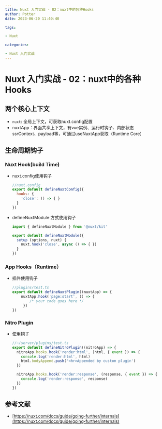 ```yaml
---
title: Nuxt 入门实战 - 02：nuxt中的各种Hooks
author: Potter
date: 2023-06-20 11:40:40

tags:

- Nuxt

categories:

- Nuxt 入门实战
---
```


# Nuxt 入门实战 - 02：nuxt中的各种Hooks


## 两个核心上下文

- `nuxt`:  全局上下文，可获取nuxt.config配置
- nuxtApp：界面共享上下文，有vue实例、运行时钩子、内部状态ssrContext、payload等，可通过useNuxtApp获取（Runtime Core）

## 生命周期钩子

### Nuxt Hook(build Time)

- nuxt.config使用钩子

    ```jsx
    //nuxt.config
    export default defineNuxtConfig({
      hooks: {
        'close': () => { }
      }
    })
    ```

- defineNuxtModule 方式使用钩子

    ```jsx
    import { defineNuxtModule } from '@nuxt/kit'
    
    export default defineNuxtModule({
      setup (options, nuxt) {
        nuxt.hook('close', async () => { })
      }
    })
    ```

### App Hooks（Runtime）

- 插件使用钩子

    ```jsx
    //plugins/test.ts
    export default defineNuxtPlugin((nuxtApp) => {
        nuxtApp.hook('page:start', () => {
            /* your code goes here */
         })
    })
    ```

### Nitro Plugin

- 使用钩子

    ```jsx
    //~/server/plugins/test.ts
    export default defineNitroPlugin((nitroApp) => {
      nitroApp.hooks.hook('render:html', (html, { event }) => {
        console.log('render:html', html)
        html.bodyAppend.push('<hr>Appended by custom plugin')
      })
    
      nitroApp.hooks.hook('render:response', (response, { event }) => {
        console.log('render:response', response)
      })
    })
    ```

## 参考文献

- [https://nuxt.com/docs/guide/going-further/internals](https://nuxt.com/docs/guide/going-further/internals)

